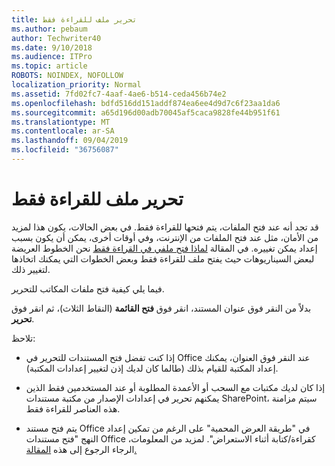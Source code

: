 ```yaml
---
title: تحرير ملف للقراءة فقط
ms.author: pebaum
author: Techwriter40
ms.date: 9/10/2018
ms.audience: ITPro
ms.topic: article
ROBOTS: NOINDEX, NOFOLLOW
localization_priority: Normal
ms.assetid: 7fd02fc7-4aaf-4ae6-b514-ceda456b74e2
ms.openlocfilehash: bdfd516dd151addf874ea6ee4d9d7c6f23aa1da6
ms.sourcegitcommit: a65d196d00adb70045af5caca9828fe44b951f61
ms.translationtype: MT
ms.contentlocale: ar-SA
ms.lasthandoff: 09/04/2019
ms.locfileid: "36756087"
---
```

# <a name="edit-a-read-only-file"></a>تحرير ملف للقراءة فقط

قد تجد أنه عند فتح الملفات، يتم فتحها للقراءة فقط. في بعض الحالات، يكون هذا لمزيد من الأمان، مثل عند فتح الملفات من الإنترنت، وفي أوقات أخرى، يمكن أن يكون بسبب إعداد يمكن تغييره. في المقالة [لماذا فتح ملفي في القراءة فقط](https://support.office.com/article/Why-did-my-file-open-read-only-3ab4b792-da50-4b38-8628-14c64e1f1d15) نحن الخطوط العريضة لبعض السيناريوهات حيث يفتح ملف للقراءة فقط وبعض الخطوات التي يمكنك اتخاذها لتغيير ذلك.

فيما يلي كيفية فتح ملفات المكاتب للتحرير.

بدلاً من النقر فوق عنوان المستند، انقر فوق **فتح القائمة** (النقاط الثلاث)، ثم انقر فوق **تحرير**.

تلاحظ:

- إذا كنت تفضل فتح المستندات للتحرير في Office عند النقر فوق العنوان، يمكنك إعداد المكتبة للقيام بذلك (طالما كان لديك إذن لتغيير إعدادات المكتبة).

- إذا كان لديك مكتبات مع السحب أو الأعمدة المطلوبة أو عند المستخدمين فقط الذين يمكنهم تحرير في إعدادات الإصدار من مكتبة مستندات SharePoint، سيتم مزامنة هذه العناصر للقراءة فقط.

- يتم فتح مستند Office في "طريقة العرض المحمية" على الرغم من تمكين إعداد النهج "فتح مستندات Office كقراءة/كتابة أثناء الاستعراض". لمزيد من المعلومات، الرجاء الرجوع إلى هذه [المقالة.](https://support.microsoft.com/help/983047/an-office-document-opens-in-protected-view-even-though-you-enable-the)

